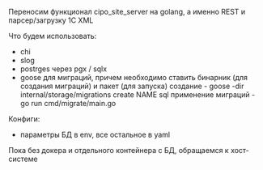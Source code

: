 Переносим функционал cipo_site_server на golang, а именно REST и парсер/загрузку 1С XML 

Что будем использовать:
- chi
- slog
- postrges через pgx / sqlx
- goose для миграций, причем необходимо ставить бинарник (для создания миграций) и пакет (для запуска)
  создание - goose -dir internal/storage/migrations create NAME sql
  применение миграций - go run cmd/migrate/main.go


Конфиги:
- параметры БД в env, все остальное в yaml

Пока без докера и отдельного контейнера с БД, обращаемся к хост-системе